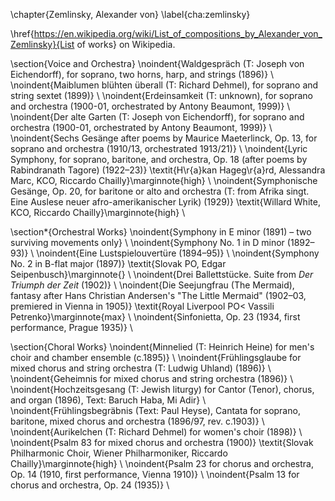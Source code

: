 \chapter{Zemlinsky, Alexander von}
\label{cha:zemlinsky}

\href{https://en.wikipedia.org/wiki/List_of_compositions_by_Alexander_von_Zemlinsky}{List of works} on Wikipedia.





\section{Voice and Orchestra}
\noindent{Waldgespräch (T: Joseph von Eichendorff), for soprano, two horns, harp, and strings (1896)} \\
\noindent{Maiblumen blühten überall (T: Richard Dehmel), for soprano and string sextet (1899)} \\
\noindent{Erdeinsamkeit (T: unknown), for soprano and orchestra (1900-01, orchestrated by Antony Beaumont, 1999)} \\
\noindent{Der alte Garten (T: Joseph von Eichendorff), for soprano and orchestra (1900-01, orchestrated by Antony Beaumont, 1999)} \\
\noindent{Sechs Gesänge after poems by Maurice Maeterlinck, Op. 13, for soprano and orchestra (1910/13, orchestrated 1913/21)} \\
\noindent{Lyric Symphony, for soprano, baritone, and orchestra, Op. 18 (after poems by Rabindranath Tagore) (1922–23)} \textit{H\r{a}kan Hageg\r{a}rd, Alessandra Marc, KCO, Riccardo Chailly}\marginnote{high}  \\
\noindent{Symphonische Gesänge, Op. 20, for baritone or alto and orchestra (T: from Afrika singt. Eine Auslese neuer afro-amerikanischer Lyrik) (1929)} \textit{Willard White, KCO, Riccardo Chailly}\marginnote{high}  \\

\section*{Orchestral Works}
\noindent{Symphony in E minor (1891) – two surviving movements only} \\
\noindent{Symphony No. 1 in D minor (1892–93)} \\
\noindent{Eine Lustspielouvertüre (1894–95)} \\
\noindent{Symphony No. 2 in B-flat major (1897)}  \textit{Slovak PO, Edgar Seipenbusch}\marginnote{} \\
\noindent{Drei Ballettstücke. Suite from *Der Triumph der Zeit* (1902)} \\
\noindent{Die Seejungfrau (The Mermaid), fantasy after Hans Christian Andersen's "The Little Mermaid" (1902–03, premiered in Vienna in 1905)} \textit{Royal Liverpool PO< Vassili Petrenko}\marginnote{max}  \\
\noindent{Sinfonietta, Op. 23 (1934, first performance, Prague 1935)} \\

\section{Choral Works}
\noindent{Minnelied (T: Heinrich Heine) for men's choir and chamber ensemble (c.1895)} \\
\noindent{Frühlingsglaube for mixed chorus and string orchestra (T: Ludwig Uhland) (1896)} \\
\noindent{Geheimnis for mixed chorus and string orchestra (1896)} \\
\noindent{Hochzeitsgesang (T: Jewish liturgy) for Cantor (Tenor), chorus, and organ (1896), Text: Baruch Haba, Mi Adir} \\
\noindent{Frühlingsbegräbnis (Text: Paul Heyse), Cantata for soprano, baritone, mixed chorus and orchestra (1896/97, rev. c.1903)} \\
\noindent{Aurikelchen (T: Richard Dehmel) for women's choir (1898)} \\
\noindent{Psalm 83 for mixed chorus and orchestra (1900)} \textit{Slovak Philharmonic Choir, Wiener Philharmoniker, Riccardo Chailly}\marginnote{high}  \\
\noindent{Psalm 23 for chorus and orchestra, Op. 14 (1910, first performance, Vienna 1910)} \\
\noindent{Psalm 13 for chorus and orchestra, Op. 24 (1935)} \\

